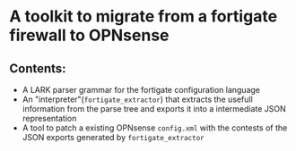 # A toolkit to migrate from a fortigate firewall to OPNsense

## Contents:
* A LARK parser grammar for the fortigate configuration language
* An "interpreter"(`fortigate_extractor`) that extracts the usefull information from the parse tree and exports it into a intermediate JSON representation
* A tool to patch a existing OPNsense `config.xml` with the contests of the JSON exports generated by `fortigate_extractor`

